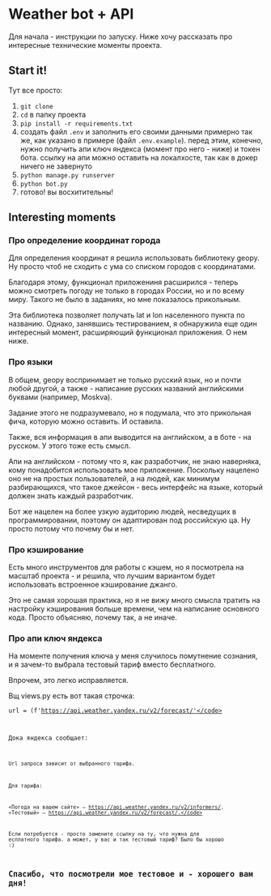 <h1>Weather bot + API</h1>

Для начала - инструкции по запуску. Ниже хочу рассказать про интересные технические моменты проекта.

<h2>Start it!</h2>

Тут все просто: 
1. <code>git clone <link-to-repo></code>
2. <code>cd</code> в папку проекта
3. <code>pip install -r requirements.txt</code>
4. создать файл <code>.env</code> и заполнить его своими данными примерно так же, как указано в примере (файл <code>.env.example</code>). перед этим, конечно, нужно получить апи ключ яндекса (момент про него - ниже) и токен бота.
   ссылку на апи можно оставить на локалхосте, так как в докер ничего не завернуто
5. <code>python manage.py runserver</code>
6. <code>python bot.py</code>
7. готово! вы восхитительны!

<h2>Interesting moments</h2>

<h3>Про определение координат города</h3>

Для определения координат я решила использовать библиотеку geopy. Ну просто чтоб не сходить с ума со списком городов с координатами.

Благодаря этому, функционал приложениня расширился - теперь можно смотреть погоду не только в городах России, но и по всему миру. Такого не было в заданиях, но мне показалось прикольным. 

Эта библиотека позволяет получать lat и lon населенного пункта по названию. Однако, занявшись тестированием, я обнаружила еще один интересный момент, расширяющий функционал приложения. О нем ниже.

<h3>Про языки</h3>

В общем, geopy воспринимает не только русский язык, но и почти любой другой, а также - написание русских названий английскими буквами (например, Moskva). 

Задание этого не подразумевало, но я подумала, что это прикольная фича, которую можно оставить. И оставила. 

Также, вся информация в апи выводится на английском, а в боте - на русском. У этого тоже есть смысл.

Апи на английском - потому что я, как разработчик, не знаю наверняка, кому понадобится использовать мое приложение. Поскольку нацелено оно не на простых пользователей, а на людей, как минимум разбирающихся, что такое джейсон -
весь интерфейс на языке, который должен знать каждый разработчик. 

Бот же нацелен на более узкую аудиторию людей, несведущих в программировании, поэтому он адаптирован под российскую ца. Ну просто потому что почему бы и нет. 

<h3>Про кэширование</h3>

Есть много инструментов для работы с кэшем, но я посмотрела на масштаб проекта - и решила, что лучшим вариантом будет использовать встроенное кэширование джанго. 

Это не самая хорошая практика, но я не вижу много смысла тратить на настройку кэширования больше времени, чем на написание основного кода. Просто объясняю, почему так, а не иначе.

<h3>Про апи ключ яндекса</h3>

На моменте получения ключа у меня случилось помутнение сознания, и я зачем-то выбрала тестовый тариф вместо бесплатного. 

Впрочем, это легко исправляется. 

Вщ views.py есть вот такая строчка: 

<code>url = (f'https://api.weather.yandex.ru/v2/forecast/'</code>

Дока яндекса сообщает: 

<code>Url запроса зависит от выбранного тарифа.

Для тарифа:

«Погода на вашем сайте» — https://api.weather.yandex.ru/v2/informers/.
«Тестовый» — https://api.weather.yandex.ru/v2/forecast/.</code>

Если потребуется - просто замените ссылку на ту, что нужна для есплатного тарифа. а может, у вас и так тестовый тариф? Было бы хорошо :)

<h2>Спасибо, что посмотрели мое тестовое и - хорошего вам дня!</h2>





